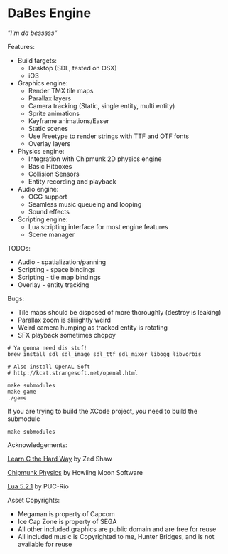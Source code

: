 DaBes Engine
============

_"I'm da besssss"_

Features:
* Build targets:
    * Desktop (SDL, tested on OSX)
    * iOS
* Graphics engine:
    * Render TMX tile maps
    * Parallax layers
    * Camera tracking (Static, single entity, multi entity)
    * Sprite animations
    * Keyframe animations/Easer
    * Static scenes
    * Use Freetype to render strings with TTF and OTF fonts
    * Overlay layers
* Physics engine:
    * Integration with Chipmunk 2D physics engine
    * Basic Hitboxes
    * Collision Sensors
    * Entity recording and playback
* Audio engine:
    * OGG support
    * Seamless music queueing and looping
    * Sound effects
* Scripting engine:
    * Lua scripting interface for most engine features
    * Scene manager

TODOs:
* Audio - spatialization/panning
* Scripting - space bindings
* Scripting - tile map bindings
* Overlay - entity tracking

Bugs:
* Tile maps should be disposed of more thoroughly (destroy is leaking)
* Parallax zoom is sliiiightly weird
* Weird camera humping as tracked entity is rotating
* SFX playback sometimes choppy

```
# Ya gonna need dis stuf!
brew install sdl sdl_image sdl_ttf sdl_mixer libogg libvorbis

# Also install OpenAL Soft
# http://kcat.strangesoft.net/openal.html

make submodules
make game
./game
```

If you are trying to build the XCode project, you need to build the submodule
```
make submodules
```

Acknowledgements:

[Learn C the Hard Way](http://c.learncodethehardway.org/book/) by Zed Shaw

[Chipmunk Physics](http://chipmunk-physics.net/) by Howling Moon Software

[Lua 5.2.1](http://www.lua.org/) by PUC-Rio



Asset Copyrights:
* Megaman is property of Capcom
* Ice Cap Zone is property of SEGA
* All other included graphics are public domain and are free for reuse
* All included music is Copyrighted to me, Hunter Bridges, and is not available for reuse

